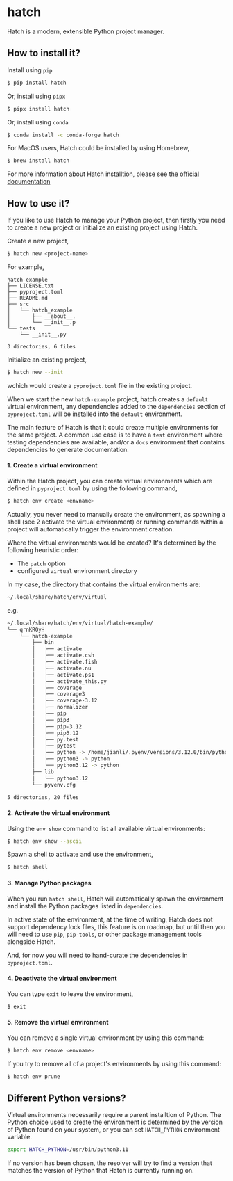 # hatch

Hatch is a modern, extensible Python project manager.


## How to install it?

Install using `pip`
```bash
$ pip install hatch
```

Or, install using `pipx`
```bash
$ pipx install hatch
```

Or, install using `conda`
```bash
$ conda install -c conda-forge hatch
```

For MacOS users, Hatch could be installed by using Homebrew,
```bash
$ brew install hatch
```

For more information about Hatch installtion, please see the [official documentation](https://hatch.pypa.io/latest/install/)


## How to use it?

If you like to use Hatch to manage your Python project, then firstly you need to create a new project or initialize an existing project using Hatch.

Create a new project,

```bash
$ hatch new <project-name>
```

For example,
```
hatch-example
├── LICENSE.txt
├── pyproject.toml
├── README.md
├── src
│   └── hatch_example
│       ├── __about__.
│       └── __init__.p
└── tests
    └── __init__.py

3 directories, 6 files
```

Initialize an existing project,

```bash
$ hatch new --init
```

wchich would create a `pyproject.toml` file in the existing project.

When we start the new `hatch-example` project, hatch creates a `default` virtual environment, any
dependencies added to the `dependencies` section of `pyproject.toml` will be installed into the `default` environment.

The main feature of Hatch is that it could create multiple environments for the same project. 
A common use case is to have a `test` environment
where testing dependencies are available, and/or a `docs` environment that contains dependencies to generate documentation.

#### 1. Create a virtual environment

Within the Hatch project, you can create virtual environments which are defined in `pyproject.toml` by using the following command,
```bash
$ hatch env create <envname>
```

Actually, you never need to manually create the environment, as spawning a shell (see 2 activate the virtual environment) or running commands within a project will automatically trigger the environment creation.

Where the virtual environments would be created? It's determined by the following heuristic order:
- The `patch` option
- configured `virtual` environment directory

In my case, the directory that contains the virtual environments are:
```bash
~/.local/share/hatch/env/virtual
```

e.g.

```bash
~/.local/share/hatch/env/virtual/hatch-example/
└── qrnKROyH
    └── hatch-example
        ├── bin
        │   ├── activate
        │   ├── activate.csh
        │   ├── activate.fish
        │   ├── activate.nu
        │   ├── activate.ps1
        │   ├── activate_this.py
        │   ├── coverage
        │   ├── coverage3
        │   ├── coverage-3.12
        │   ├── normalizer
        │   ├── pip
        │   ├── pip3
        │   ├── pip-3.12
        │   ├── pip3.12
        │   ├── py.test
        │   ├── pytest
        │   ├── python -> /home/jianli/.pyenv/versions/3.12.0/bin/python
        │   ├── python3 -> python
        │   └── python3.12 -> python
        ├── lib
        │   └── python3.12
        └── pyvenv.cfg

5 directories, 20 files
```

#### 2. Activate the virtual environment

Using the `env show` command to list all available virtual environments:
```bash
$ hatch env show --ascii
```

Spawn a shell to activate and use the environment,
```bash
$ hatch shell
```

#### 3. Manage Python packages

When you run `hatch shell`, Hatch will automatically spawn the environment and install the Python packages listed in `dependencies`.

In active state of the environment, at the time of writing, Hatch does not support dependency lock files, this feature is on roadmap, but until then you will need to
use `pip`, `pip-tools`, or other package management tools alongside Hatch.

And, for now you will need to hand-curate the dependencies in `pyproject.toml`.


#### 4. Deactivate the virtual environment

You can type `exit` to leave the environment,
```bash
$ exit
```

#### 5. Remove the virtual environment

You can remove a single virtual environment by using this command:
```bash
$ hatch env remove <envname>
```

If you try to remove all of a project's environments by using this command:
```bash
$ hatch env prune
```

## Different Python versions?

Virtual environments necessarily require a parent installtion of Python. The Python choice used to create the environment is determined by the version of Python found on your system, or you can set `HATCH_PYTHON` environment variable.

```bash
export HATCH_PYTHON=/usr/bin/python3.11
```

If no version has been chosen, the resolver will try to find a version that matches
the version of Python that Hatch is currently running on.
